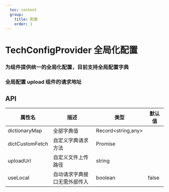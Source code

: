 ```yaml
---
  toc: content
  group:
    title: 配置
    order: 1
---
```


# TechConfigProvider 全局化配置

### 为组件提供统一的全局化配置，目前支持全局配置字典

<code src="./demos/detail.tsx"></code>

### 全局配置 upload 组件的请求地址

<code src="./demos/uploadUrl.tsx"></code>

## API

| 属性名          | 描述                         | 类型               | 默认值 |
| --------------- | ---------------------------- | ------------------ | ------ |
| dictionaryMap   | 全部字典值                   | Record<string,any> |        |
| dictCustomFetch | 自定义字典请求方法           | Promise<any>       |        |
| uploadUrl       | 自定义文件上传路径           | string             |        |
| useLocal        | 自动请求字典接口无需外部传入 | boolean            | false  |
